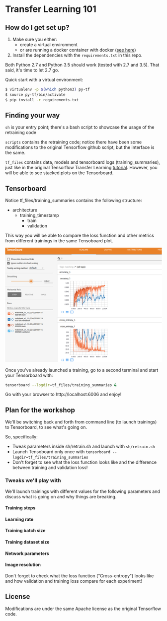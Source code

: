# Transfer Learning 101

## How do I get set up? ###

1. Make sure you either: 
    * create a virtual environment 
    * or are running a docker container with docker ([see here](https//hub.docker.com/r/tensorflow/tensorflow/))
2. Install the dependencies with the `requirements.txt` in this repo.

Both Python 2.7 and Python 3.5 should work (tested with 2.7 and 3.5). That said, it's time to let 2.7 go.

Quick start with a virtual environment:
```sh
$ virtualenv -p $(which python3) py-tf
$ source py-tf/bin/activate
$ pip install -r requirements.txt
```



## Finding your way ###
`sh` is your entry point; there's a bash script to showcase the usage of the retraining code

`scripts` contains the retraining code; notice there have been some modifications to the original Tensorflow github script, 
but the interface is the same.

`tf_files` contains data, models and tensorboard logs (training_summaries), just
 like in the original Tensorflow Transfer Learning [tutorial](https://www.tensorflow.org/tutorials/image_retraining). However, you will be able to see
 stacked plots on the Tensorboard.


## Tensorboard ####
Notice tf_files/training_summaries contains the following structure:
   * architecture
      * training_timestamp
        * train
        * validation

This way you will be able to compare the loss function and other metrics from different trainings in the same Tensoboard
plot.

![tensorboard](doc/tensorboard_multiple.png)

Once you've already launched a training, go to a second terminal and
start your Tensorboard with:

```sh
tensorboard --logdir=tf_files/training_summaries &
```

Go with your browser to http://localhost:6006 and enjoy!


## Plan for the workshop

We'll be switching back and forth from command line (to launch trainings) to
Tensorboard, to see what's going on.

So, specifically:
* Tweak parameters inside sh/retrain.sh and launch with `sh/retrain.sh`
* Launch Tensoboard only once with `tensorboard
--logdir=tf_files/training_summaries`
* Don't forget to see what the loss function looks like and the difference between training and validation loss!


### Tweaks we'll play with

We'll launch trainings with different values for the following parameters and
discuss what is going on and why things are breaking.

#### Training steps
#### Learning rate
#### Training batch size
#### Training dataset size
#### Network parameters
#### Image resolution

Don't forget to check what the loss function ("Cross-entropy") looks like and
how validation and training loss compare for each experiment!

## License ###
Modifications are under the same Apache license as the original Tensorflow code.
